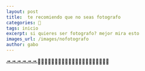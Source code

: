 ```yaml
---
layout: post
title:  te recomiendo que no seas fotografo
categories: 📸
tags: inicio
excerpt: si quieres ser fotografo? mejor mira esto
images_url: /images/nofotografo
author: gabo
---
```



🔜🔜🔜🔜🔜🔜💩💩💩💩💩💩💩💩💩💩💩💩💩💩💩💩💩💩💩💩💩 
